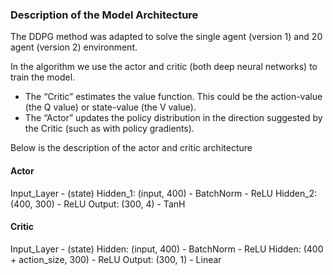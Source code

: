 ### Description of the Model Architecture 

The DDPG method was adapted to solve the single agent (version 1) and  20 agent (version 2) environment.

In the algorithm we use the actor and critic (both deep neural networks) to train the model.

- The “Critic” estimates the value function. This could be the action-value (the Q value) or state-value (the V value).
- The “Actor” updates the policy distribution in the direction suggested by the Critic (such as with policy gradients).

Below is the description of the actor and critic architecture
#### Actor

Input_Layer - (state)
Hidden_1: (input, 400) - BatchNorm - ReLU
Hidden_2: (400, 300) - ReLU
Output: (300, 4) - TanH

#### Critic

Input_Layer - (state)
Hidden: (input, 400) - BatchNorm - ReLU
Hidden: (400 + action_size, 300) - ReLU
Output: (300, 1) - Linear
